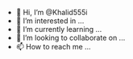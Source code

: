 - 👋 Hi, I’m @Khalid555i
- 👀 I’m interested in ...
- 🌱 I’m currently learning ...
- 💞️ I’m looking to collaborate on ...
- 📫 How to reach me ...

<!---
Khalid555i/Khalid555i is a ✨ special ✨ repository because its `README.md` (this file) appears on your GitHub profile.
You can click the Preview link to take a look at your changes.
--->
